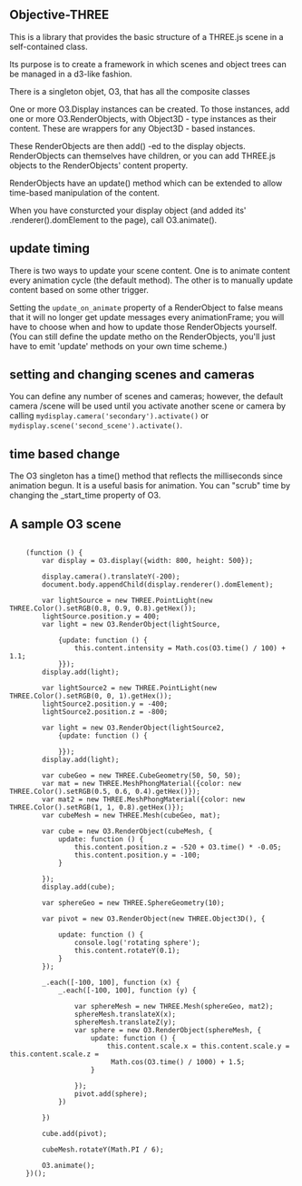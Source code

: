 Objective-THREE
---------------

This is a library that provides the basic structure of a THREE.js scene in a self-contained class.

Its purpose is to create a framework in which scenes and object trees can be managed in a d3-like fashion.

There is a singleton objet, O3, that has all the composite classes

One or more O3.Display instances can be created. To those instances, add one or more
O3.RenderObjects, with Object3D - type instances as their content. These are wrappers for any Object3D - based
instances.

These RenderObjects are then add() -ed to the display objects. RenderObjects can themselves have children,
or you can add THREE.js objects to the RenderObjects' content property.

RenderObjects have an update() method which can be extended to allow time-based manipulation of the content.

When you have consturcted your display object (and added its' .renderer().domElement to the page), call
O3.animate().

## update timing

There is two ways to update your scene content. One is to animate content every animation cycle (the default method).
The other is to manually update content based on some other trigger.

Setting the `update_on_animate` property of a RenderObject to false means that it will no longer get update
messages every animationFrame; you will have to choose when and how to update those RenderObjects yourself.
(You can still define the update metho on the RenderObjects, you'll just have to emit 'update' methods on your
own time scheme.)

## setting and changing scenes and cameras

You can define any number of scenes and cameras; however, the default camera /scene will be used until
you activate another scene or camera by calling `mydisplay.camera('secondary').activate()` or
`mydisplay.scene('second_scene').activate()`.

## time based change

The O3 singleton has a time() method that reflects the milliseconds since animation begun. It is a useful
basis for animation. You can "scrub" time by changing the _start_time property of O3.

## A sample O3 scene

````

    (function () {
        var display = O3.display({width: 800, height: 500});

        display.camera().translateY(-200);
        document.body.appendChild(display.renderer().domElement);

        var lightSource = new THREE.PointLight(new THREE.Color().setRGB(0.8, 0.9, 0.8).getHex());
        lightSource.position.y = 400;
        var light = new O3.RenderObject(lightSource,

            {update: function () {
                this.content.intensity = Math.cos(O3.time() / 100) + 1.1;
            }});
        display.add(light);

        var lightSource2 = new THREE.PointLight(new THREE.Color().setRGB(0, 0, 1).getHex());
        lightSource2.position.y = -400;
        lightSource2.position.z = -800;

        var light = new O3.RenderObject(lightSource2,
            {update: function () {

            }});
        display.add(light);

        var cubeGeo = new THREE.CubeGeometry(50, 50, 50);
        var mat = new THREE.MeshPhongMaterial({color: new THREE.Color().setRGB(0.5, 0.6, 0.4).getHex()});
        var mat2 = new THREE.MeshPhongMaterial({color: new THREE.Color().setRGB(1, 1, 0.8).getHex()});
        var cubeMesh = new THREE.Mesh(cubeGeo, mat);

        var cube = new O3.RenderObject(cubeMesh, {
            update: function () {
                this.content.position.z = -520 + O3.time() * -0.05;
                this.content.position.y = -100;
            }

        });
        display.add(cube);

        var sphereGeo = new THREE.SphereGeometry(10);

        var pivot = new O3.RenderObject(new THREE.Object3D(), {

            update: function () {
                console.log('rotating sphere');
                this.content.rotateY(0.1);
            }
        });

        _.each([-100, 100], function (x) {
            _.each([-100, 100], function (y) {

                var sphereMesh = new THREE.Mesh(sphereGeo, mat2);
                sphereMesh.translateX(x);
                sphereMesh.translateZ(y);
                var sphere = new O3.RenderObject(sphereMesh, {
                    update: function () {
                        this.content.scale.x = this.content.scale.y = this.content.scale.z =
                         Math.cos(O3.time() / 1000) + 1.5;
                    }

                });
                pivot.add(sphere);
            })

        })

        cube.add(pivot);

        cubeMesh.rotateY(Math.PI / 6);

        O3.animate();
    })();

````